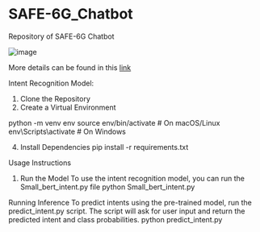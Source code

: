 # SAFE-6G_Chatbot
Repository of SAFE-6G Chatbot

![image](https://github.com/user-attachments/assets/a045aae1-70a0-4f29-b5c2-328e04be5690)


More details can be found in this [link](https://telefonicacorp.sharepoint.com/:p:/r/sites/SAFE-6G-SNS-2023.TMELA/Shared%20Documents/WP3/3.%20Tasks/%CE%A43.5/SAFE-6G_NCSRD_WP3_Chatbot.pptx?d=w299bf271ebd9473690ed9b85a9de2576&csf=1&web=1&e=VN2UjE)



Intent Recognition Model:
1. Clone the Repository
2. Create a Virtual Environment
  
  python -m venv env
  source env/bin/activate  # On macOS/Linux
  env\Scripts\activate     # On Windows

4. Install Dependencies
  pip install -r requirements.txt

Usage Instructions
1. Run the Model
To use the intent recognition model, you can run the Small_bert_intent.py file 
  python Small_bert_intent.py


Running Inference
To predict intents using the pre-trained model, run the predict_intent.py script. 
The script will ask for user input and return the predicted intent and class probabilities.
  python predict_intent.py

